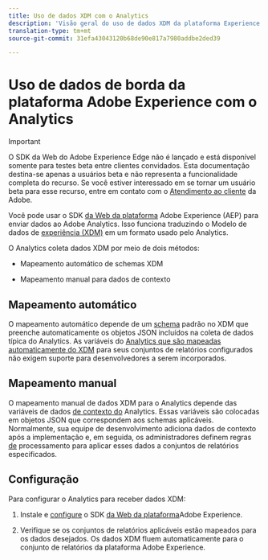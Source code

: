 ```yaml
---
title: Uso de dados XDM com o Analytics
description: 'Visão geral do uso de dados XDM da plataforma Experience no Adobe Analytics '
translation-type: tm+mt
source-git-commit: 31efa43043120b68de90e817a7980addbe2ded39

---
```





# Uso de dados de borda da plataforma Adobe Experience com o Analytics

>[!IMPORTANT]
>
>O SDK da Web do Adobe Experience Edge não é lançado e está disponível somente para testes beta entre clientes convidados. Esta documentação destina-se apenas a usuários beta e não representa a funcionalidade completa do recurso. Se você estiver interessado em se tornar um usuário beta para esse recurso, entre em contato com o [Atendimento ao cliente](https://helpx.adobe.com/br/contact/enterprise-support.ec.html) da Adobe.


Você pode usar o SDK [da Web da plataforma](https://docs.adobe.com/content/help/pt-BR/launch/using/extensions-ref/adobe-extension/aep-extension/overview.html) Adobe Experience (AEP) para enviar dados ao Adobe Analytics. Isso funciona traduzindo o Modelo de dados de [experiência (XDM)](https://docs.adobe.com/content/help/en/experience-platform/xdm/home.html) em um formato usado pelo Analytics.

O Analytics coleta dados XDM por meio de dois métodos:

* Mapeamento automático de schemas XDM

* Mapeamento manual para dados de contexto

## Mapeamento automático

O mapeamento automático depende de um [schema](https://docs.adobe.com/content/help/en/experience-platform/xdm/schema/composition.html) padrão no XDM que preenche automaticamente os objetos JSON incluídos na coleta de dados típica do Analytics. As variáveis do [Analytics que são mapeadas automaticamente do XDM](https://git.corp.adobe.com/analytics-data-collection/anedge/blob/master/XDM_Translator.md) para seus conjuntos de relatórios configurados não exigem suporte para desenvolvedores a serem incorporados.

## Mapeamento manual

O mapeamento manual de dados XDM para o Analytics depende das variáveis de dados [de contexto do](https://docs.adobe.com/content/help/en/analytics/implementation/vars/page-vars/contextdata.html) Analytics. Essas variáveis são colocadas em objetos JSON que correspondem aos schemas aplicáveis. Normalmente, sua equipe de desenvolvimento adiciona dados de contexto após a implementação e, em seguida, os administradores definem regras [de](https://docs.adobe.com/content/help/en/analytics/admin/admin-tools/processing-rules/processing-rules-configuration/t-processing-rules.html) processamento para aplicar esses dados a conjuntos de relatórios especificados.


## Configuração

Para configurar o Analytics para receber dados XDM:

1. Instale e [configure](https://docs.adobe.com/content/help/en/experience-platform/edge/fundamentals/configuring-the-sdk.html) o SDK [da Web da plataforma](https://docs.adobe.com/content/help/en/experience-platform/edge/fundamentals/installing-the-sdk.html)Adobe Experience.

2. Verifique se os conjuntos de relatórios aplicáveis estão mapeados para os dados desejados. Os dados XDM fluem automaticamente para o conjunto de relatórios da plataforma Adobe Experience.

